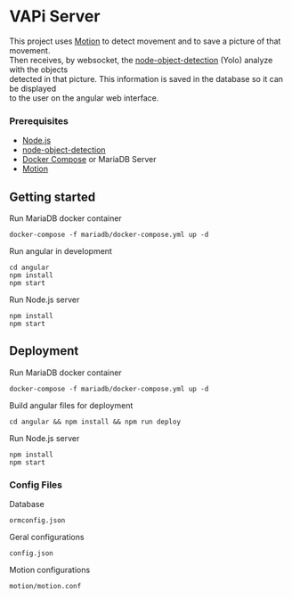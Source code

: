 # VAPi Server
This project uses [Motion](https://github.com/Motion-Project/motion) to detect movement and to save a picture of that movement. <br/>
Then receives, by websocket, the [node-object-detection](https://github.com/freakstatic/node-object-detection) (Yolo) analyze with the objects <br/> 
detected in that picture. This information is saved in the database so it can be displayed<br/> to the user on the angular web interface.
 

### Prerequisites
* [Node.js](https://nodejs.org/en/)
* [node-object-detection](https://github.com/freakstatic/node-object-detection)
* [Docker Compose](https://www.digitalocean.com/community/tutorials/how-to-install-docker-compose-on-ubuntu-16-04) or MariaDB Server
* [Motion](https://github.com/Motion-Project/motion)

  
## Getting started 
Run MariaDB docker container
```
docker-compose -f mariadb/docker-compose.yml up -d
```


Run angular in development
```
cd angular
npm install
npm start	
```
Run Node.js server
```
npm install
npm start
```
## Deployment
Run MariaDB docker container
```
docker-compose -f mariadb/docker-compose.yml up -d
```

Build angular files for deployment
```
cd angular && npm install && npm run deploy
```

Run Node.js server
```
npm install
npm start
```

### Config Files
Database
```
ormconfig.json
```

Geral configurations
```
config.json
```

Motion configurations
```
motion/motion.conf
```